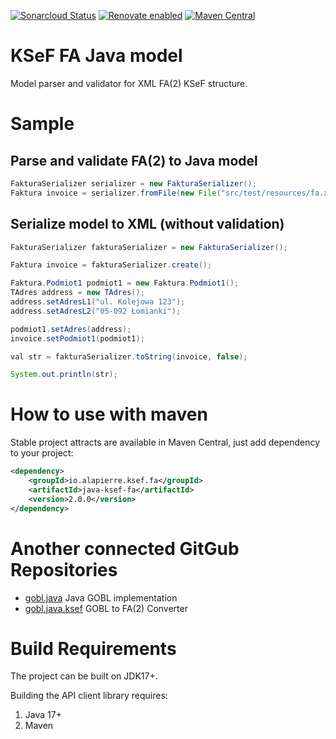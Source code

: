 [![Sonarcloud Status](https://sonarcloud.io/api/project_badges/measure?project=alapierre_ksef-java-rest-client&metric=alert_status)](https://sonarcloud.io/dashboard?id=alapierre_java-ksef-fa)
[![Renovate enabled](https://img.shields.io/badge/renovate-enabled-brightgreen.svg)](https://renovatebot.com/)
[![Maven Central](http://img.shields.io/maven-central/v/io.alapierre.ksef.fa/java-ksef-fa)](https://search.maven.org/artifact/io.alapierre.ksef.fa/java-ksef-fa)

# KSeF FA Java model

Model parser and validator for  XML FA(2) KSeF structure. 

# Sample

## Parse and validate FA(2) to Java model

````java
FakturaSerializer serializer = new FakturaSerializer();
Faktura invoice = serializer.fromFile(new File("src/test/resources/fa.xml"), true);
````

## Serialize model to XML (without validation)

````java
FakturaSerializer fakturaSerializer = new FakturaSerializer();

Faktura invoice = fakturaSerializer.create();

Faktura.Podmiot1 podmiot1 = new Faktura.Podmiot1();
TAdres address = new TAdres();
address.setAdresL1("ul. Kolejowa 123");
address.setAdresL2("05-092 Łomianki");

podmiot1.setAdres(address);
invoice.setPodmiot1(podmiot1);

val str = fakturaSerializer.toString(invoice, false);

System.out.println(str);
````

# How to use with maven

Stable project attracts are available in Maven Central, just add dependency to your project:

````xml
<dependency>
    <groupId>io.alapierre.ksef.fa</groupId>
    <artifactId>java-ksef-fa</artifactId>
    <version>2.0.0</version>
</dependency>
````

# Another connected GitGub Repositories

- [gobl.java](https://github.com/alapierre/gobl.java) Java GOBL implementation
- [gobl.java.ksef](https://github.com/alapierre/gobl.java.ksef) GOBL to FA(2) Converter


# Build Requirements

The project can be built on JDK17+.

Building the API client library requires:
1. Java 17+
2. Maven
